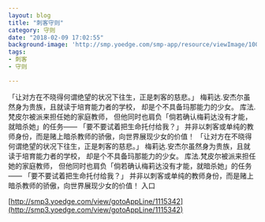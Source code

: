 ```yaml
---
layout: blog
title: "刺客守则"
category: 守则
date: "2018-02-09 17:02:55"
background-image: 'http://smp.yoedge.com/smp-app/resource/viewImage/1003941appline.png'
tags:
- 刺客
- 守则

---
```

「让对方在不晓得何谓绝望的状况下往生，正是刺客的慈悲。」 梅莉达.安杰尔虽然身为贵族，且就读于培育能力者的学校， 却是个不具备玛那能力的少女。 库法.梵皮尔被派来担任她的家庭教师， 但他同时也肩负「倘若确认梅莉达没有才能，就暗杀她」的任务—— 「要不要试着把生命托付给我？」 并非以刺客或单纯的教师身份，而是赌上暗杀教师的骄傲，向世界展现少女的价值！
「让对方在不晓得何谓绝望的状况下往生，正是刺客的慈悲。」 梅莉达.安杰尔虽然身为贵族，且就读于培育能力者的学校， 却是个不具备玛那能力的少女。 库法.梵皮尔被派来担任她的家庭教师， 但他同时也肩负「倘若确认梅莉达没有才能，就暗杀她」的任务—— 「要不要试着把生命托付给我？」 并非以刺客或单纯的教师身份，而是赌上暗杀教师的骄傲，向世界展现少女的价值！
入口

[http://smp3.yoedge.com/view/gotoAppLine/1115342](http://smp3.yoedge.com/view/gotoAppLine/1115342)

        
